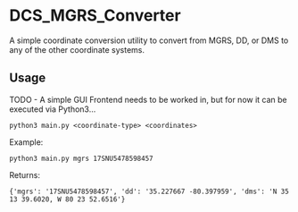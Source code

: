 # DCS_MGRS_Converter
A simple coordinate conversion utility to convert from MGRS, DD, or DMS to any of the other coordinate systems.


## Usage

TODO - A simple GUI Frontend needs to be worked in, but for now it can be executed via Python3...

```
python3 main.py <coordinate-type> <coordinates>
```

Example:
```
python3 main.py mgrs 17SNU5478598457
```

Returns:
```
{'mgrs': '17SNU5478598457', 'dd': '35.227667 -80.397959', 'dms': 'N 35 13 39.6020, W 80 23 52.6516'}
```
